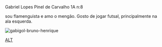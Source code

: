 Gabriel Lopes Pinel de Carvalho 1A n:8

sou flamenguista e amo o mengão. Gosto de jogar futsal, principalmente na ala esquerda.

![gabigol-bruno-henrique](https://github.com/G4BRI3LX200/GABRIEL/assets/137064971/e41cecc5-9017-434b-8689-e0d9d62b6f4c)

[ALT](https://github.com/G4BRI3LX200/GABRIEL/assets/137064971/d324a380-0e9f-47f1-9a86-b8c684b85c36)
